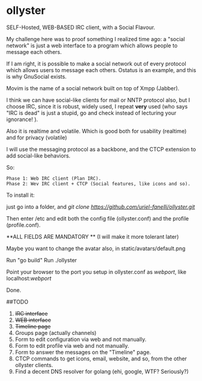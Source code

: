 # ollyster
SELF-Hosted, WEB-BASED IRC client, with a Social Flavour.

My challenge here was to proof something I realized time ago: a "social network" 
is just a web interface to a program which allows people to message each others.

If I am right, it is possible to make a social network out of every protocol which
allows users to message each others. Ostatus is an example, and this is why GnuSocial 
exists. 

Movim is the name of a social network built on top of Xmpp (Jabber).

I think we can have social-like clients for mail or NNTP protocol also, but I choose IRC,
since it is robust, widely used, I repeat **very** used (who says "IRC is dead" is just a stupid, 
go and check instead of lecturing your ignorance! ).

Also it is realtime and volatile. Which is good both for usability (realtime) and for privacy (volatile)

I will use the messaging protocol as a backbone, and the CTCP extension to add social-like
behaviors.

So:

    Phase 1: Web IRC client (Plan IRC).
    Phase 2: Wev IRC client + CTCP (Social features, like icons and so).


To install it:

just go into a folder, and _git clone https://github.com/uriel-fanelli/ollyster.git_

Then enter /etc and edit both the config file  (ollyster.conf) and the profile (profile.conf).

**ALL FIELDS ARE MANDATORY ** (I will make it more tolerant later)

Maybe you want to change the avatar also, in static/avatars/default.png 

Run "go build"
Run ./ollyster

Point your browser to the port you setup in ollyster.conf as _webport_, like  localhost:_webport_

Done.

##TODO

1. ~~IRC interface~~
2. ~~WEB interface~~ 
3. ~~Timeline page~~
4. Groups page (actually channels)
5. Form to edit configuration via web and not manually.
6. Form to edit profile via web and not manually.
7. Form to answer the messages on the "Timeline" page.
8. CTCP commands to get icons, email, website, and so, from the other ollyster clients.
9. Find a decent DNS resolver for golang (ehi, google, WTF? Seriously?)
